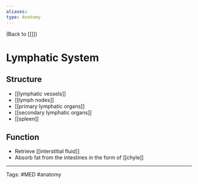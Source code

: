 ```yaml
---
aliases: 
type: Anatomy
---
```


(Back to [[]])

# Lymphatic System
## Structure
- [[lymphatic vessels]]
- [[lymph nodes]]
- [[primary lymphatic organs]]
- [[secondary lymphatic organs]]
- [[spleen]]
## Function
- Retrieve [[interstitial fluid]]
- Absorb fat from the intestines in the form of [[chyle]]

---
Tags: #MED #anatomy 